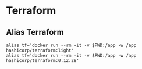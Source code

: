 # Terraform

## Alias Terraform

```
alias tf='docker run --rm -it -v $PWD:/app -w /app hashicorp/terraform:light'
alias tf='docker run --rm -it -v $PWD:/app -w /app hashicorp/terraform:0.12.28'
```
